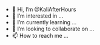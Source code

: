 - 👋 Hi, I’m @KaliAfterHours
- 👀 I’m interested in ...
- 🌱 I’m currently learning ...
- 💞️ I’m looking to collaborate on ...
- 📫 How to reach me ...

<!---
KaliAfterHours/KaliAfterHours is a ✨ special ✨ repository because its `README.md` (this file) appears on your GitHub profile.
You can click the Preview link to take a look at your changes.
--->
